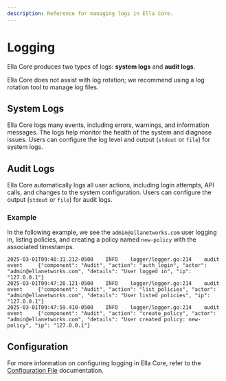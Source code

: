 ```yaml
---
description: Reference for managing logs in Ella Core.
---
```


# Logging

Ella Core produces two types of logs: **system logs** and **audit logs**.

Ella Core does not assist with log rotation; we recommend using a log rotation tool to manage log files.

## System Logs

Ella Core logs many events, including errors, warnings, and information messages. The logs help monitor the health of the system and diagnose issues. Users can configure the log level and output (`stdout` or `file`) for system logs.

## Audit Logs

Ella Core automatically logs all user actions, including login attempts, API calls, and changes to the system configuration. Users can configure the output (`stdout` or `file`) for audit logs.

### Example

In the following example, we see the `admin@allanetworks.com` user logging in, listing policies, and creating a policy named `new-policy` with the associated timestamps.

```
2025-03-01T09:46:31.212-0500    INFO    logger/logger.go:214    audit event     {"component": "Audit", "action": "auth_login", "actor": "admin@ellanetworks.com", "details": "User logged in", "ip": "127.0.0.1"}
2025-03-01T09:47:28.121-0500    INFO    logger/logger.go:214    audit event     {"component": "Audit", "action": "list_policies", "actor": "admin@ellanetworks.com", "details": "User listed policies", "ip": "127.0.0.1"}
2025-03-01T09:47:59.410-0500    INFO    logger/logger.go:214    audit event     {"component": "Audit", "action": "create_policy", "actor": "admin@ellanetworks.com", "details": "User created policy: new-policy", "ip": "127.0.0.1"}
```

## Configuration

For more information on configuring logging in Ella Core, refer to the [Configuration File](config_file.md) documentation.
